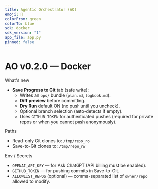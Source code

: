 ```yaml
---
title: Agentic Orchestrator (AO)
emoji: 🧠
colorFrom: green
colorTo: blue
sdk: docker
sdk_version: "1"
app_file: app.py
pinned: false
---
```


# AO v0.2.0 — Docker

What's new
- **Save Progress to Git** tab (safe write):
  - Writes an `ops/` bundle (`plan.md`, `logbook.md`).
  - **Diff preview** before committing.
  - **Dry Run** default ON (no push until you uncheck).
  - Optional branch selection (auto-detects if empty).
  - Uses `GITHUB_TOKEN` for authenticated pushes (required for private repos or when you cannot push anonymously).

Paths
- Read-only Git clones to: `/tmp/repo_ro`
- Save-to-Git clones to: `/tmp/repo_rw`

Env / Secrets
- `OPENAI_API_KEY` — for Ask ChatGPT (API billing must be enabled).
- `GITHUB_TOKEN` — for pushing commits in Save-to-Git.
- `ALLOWLIST_REPOS` (optional) — comma-separated list of `owner/repo` allowed to modify.
